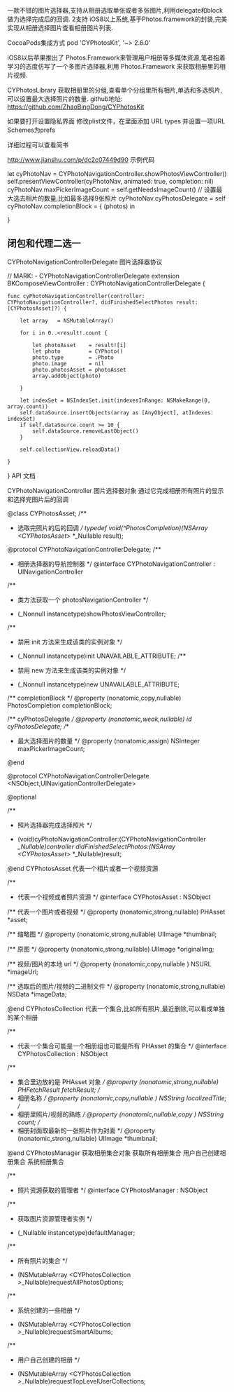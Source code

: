 一款不错的图片选择器,支持从相册选取单张或者多张图片,利用delegate和block做为选择完成后的回调.
2支持 iOS8以上系统,基于Photos.framework的封装,完美实现从相册选择图片查看相册图片列表.

CocoaPods集成方式
pod 'CYPhotosKit', '~> 2.6.0'

iOS8以后苹果推出了 Photos.Framework来管理用户相册等多媒体资源,笔者抱着学习的态度仿写了一个多图片选择器,利用 Photos.Framework 来获取相册里的相片视频.

CYPhotosLibrary 获取相册里的分组,查看单个分组里所有相片,单选和多选照片,可以设置最大选择照片的数量.
github地址: https://github.com/ZhaoBingDong/CYPhotosKit

如果要打开设置隐私界面 修改plist文件，在里面添加 URL types 并设置一项URL Schemes为prefs

详细过程可以查看简书

 http://www.jianshu.com/p/dc2c07449d90
示例代码

 let cyPhotoNav                                             = CYPhotoNavigationController.showPhotosViewController()
 self.presentViewController(cyPhotoNav, animated: true, completion: nil)
 cyPhotoNav.maxPickerImageCount       = self.getNeedsImageCount() // 设置最大选去相片的数量,比如最多选择9张照片
 cyPhotoNav.cyPhotosDelegate                = self
 cyPhotoNav.completionBlock     = { (photos) in


  }
  ##  闭包和代理二选一
CYPhotoNavigationControllerDelegate 图片选择器协议

// MARK: - CYPhotoNavigationControllerDelegate
extension BKComposeViewController : CYPhotoNavigationControllerDelegate {

    func cyPhotoNavigationController(controller: CYPhotoNavigationController?, didFinishedSelectPhotos result: [CYPhotosAsset]?) {

        let array   = NSMutableArray()

        for i in 0..<result!.count {

            let photoAsset    = result![i] 
            let photo         = CYPhoto()
            photo.type        = .Photo
            photo.image       = nil
            photo.photosAsset = photoAsset
            array.addObject(photo)

        }

        let indexSet = NSIndexSet.init(indexesInRange: NSMakeRange(0, array.count))
        self.dataSource.insertObjects(array as [AnyObject], atIndexes: indexSet)
        if self.dataSource.count >= 10 {
            self.dataSource.removeLastObject()
        }

        self.collectionView.reloadData()

    }

}
API 文档

CYPhotoNavigationController 图片选择器对象 通过它完成相册所有照片的显示和选择完图片后的回调

@class CYPhotosAsset;
/**
 *  选取完照片的后的回调
 */
typedef void(^PhotosCompletion)(NSArray <CYPhotosAsset*> *_Nullable result);

@protocol CYPhotoNavigationControllerDelegate;
/**
 *  相册选择器的导航控制器
 */
@interface CYPhotoNavigationController : UINavigationController

/**
 *  类方法获取一个 photosNavigationController
 */
+ (_Nonnull instancetype)showPhotosViewController;

/**
 *  禁用 init 方法来生成该类的实例对象
 */
- (_Nonnull instancetype)init UNAVAILABLE_ATTRIBUTE;
/**
 *  禁用 new 方法来生成该类的实例对象
 */
+ (_Nonnull instancetype)new UNAVAILABLE_ATTRIBUTE;

/** completionBlock  */
@property (nonatomic,copy,nullable) PhotosCompletion completionBlock;

/** cyPhotosDelegate */
@property (nonatomic,weak,nullable) id <CYPhotoNavigationControllerDelegate> cyPhotosDelegate;
/**
 *  最大选择图片的数量
 */
@property (nonatomic,assign) NSInteger maxPickerImageCount;

@end

@protocol CYPhotoNavigationControllerDelegate <NSObject,UINavigationControllerDelegate>

@optional

/**
 *  照片选择器完成选择照片
 */
- (void)cyPhotoNavigationController:(CYPhotoNavigationController *_Nullable)controller didFinishedSelectPhotos:(NSArray <CYPhotosAsset*> *_Nullable)result;

@end
CYPhotosAsset 代表一个相片或者一个视频资源

/**
 *  代表一个视频或者照片资源
 */
@interface CYPhotosAsset : NSObject

/** 代表一个图片或者视频 */
@property (nonatomic,strong,nullable) PHAsset *asset;

/** 缩略图  */
@property (nonatomic,strong,nullable) UIImage *thumbnail;

/**  原图  */
@property (nonatomic,strong,nullable) UIImage *originalImg;

/** 视频/图片的本地 url  */
@property (nonatomic,copy,nullable  ) NSURL   *imageUrl;

/** 选取后的图片/视频的二进制文件  */
@property (nonatomic,strong,nullable) NSData *imageData;

@end
CYPhotosCollection 代表一个集合,比如所有照片,最近删除,可以看成单独的某个相册

/**
 *  代表一个集合可能是一个相册组也可能是所有 PHAsset 的集合
 */
@interface CYPhotosCollection : NSObject

/**
 *  集合里边放的是 PHAsset 对象
 */
@property (nonatomic,strong,nullable) PHFetchResult *fetchResult;
/**
 *  相册名称
 */
@property (nonatomic,copy,nullable  ) NSString      *localizedTitle;
/**
 *  相册里照片/视频的熟练
 */
@property (nonatomic,nullable,copy  ) NSString      *count;
/**
 *  相册封面取最新的一张照片作为封面
 */
@property (nonatomic,strong,nullable) UIImage       *thumbnail;

@end
CYPhotosManager 获取相册集合对象 获取所有相册集合 用户自己创建相册集合 系统相册集合

/**
 *  照片资源获取的管理者
 */
@interface CYPhotosManager : NSObject

/**
 *  获取图片资源管理者实例
 */
+ (_Nullable instancetype)defaultManager;

/**
 *  所有照片的集合
 */
- (NSMutableArray <CYPhotosCollection *>*_Nullable)requestAllPhotosOptions;

/**
 *  系统创建的一些相册
 */
- (NSMutableArray <CYPhotosCollection *>*_Nullable)requestSmartAlbums;

/**
 *  用户自己创建的相册
 */
- (NSMutableArray <CYPhotosCollection *>*_Nullable)requestTopLevelUserCollections;
